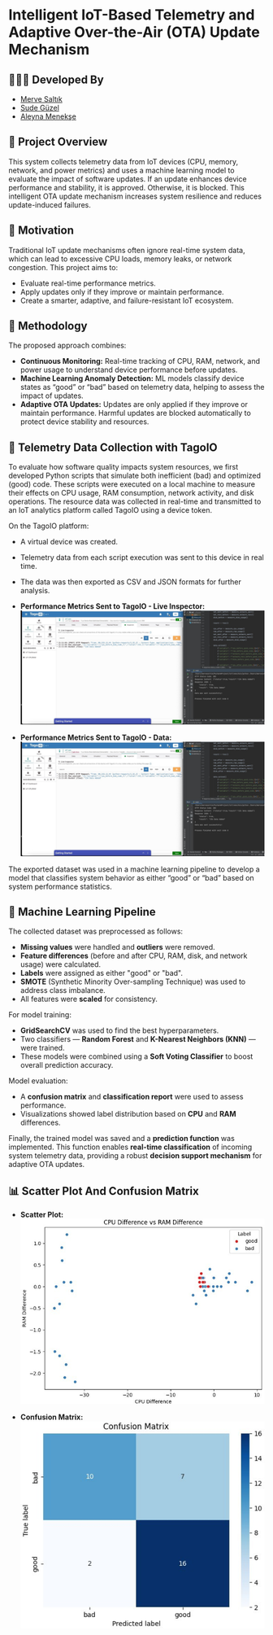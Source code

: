 # Intelligent IoT-Based Telemetry and Adaptive Over-the-Air (OTA) Update Mechanism

## 👩🏻‍💻 Developed By

- [Merve Saltık](https://github.com/mervesaltik)
- [Sude Güzel](https://github.com/sdgzl)
- [Aleyna Menekşe](https://github.com/Aleynamnks)  

## 🧠 Project Overview

This system collects telemetry data from IoT devices (CPU, memory, network, and power metrics) and uses a machine learning model to evaluate the impact of software updates. If an update enhances device performance and stability, it is approved. Otherwise, it is blocked. This intelligent OTA update mechanism increases system resilience and reduces update-induced failures.


## 🎯 Motivation

Traditional IoT update mechanisms often ignore real-time system data, which can lead to excessive CPU loads, memory leaks, or network congestion. This project aims to:
- Evaluate real-time performance metrics.
- Apply updates only if they improve or maintain performance.
- Create a smarter, adaptive, and failure-resistant IoT ecosystem.

## 🔬 Methodology

The proposed approach combines:
- **Continuous Monitoring:** Real-time tracking of CPU, RAM, network, and power usage to understand device performance before updates.
- **Machine Learning Anomaly Detection:** ML models classify device states as “good” or “bad” based on telemetry data, helping to assess the impact of updates.
- **Adaptive OTA Updates:** Updates are only applied if they improve or maintain performance. Harmful updates are blocked automatically to protect device stability and resources.

## 📡 Telemetry Data Collection with TagoIO

To evaluate how software quality impacts system resources, we first developed Python scripts that simulate both inefficient (bad) and optimized (good) code. These scripts were executed on a local machine to measure their effects on CPU usage, RAM consumption, network activity, and disk operations. The resource data was collected in real-time and transmitted to an IoT analytics platform called TagoIO using a device token.

On the TagoIO platform:
- A virtual device was created.
- Telemetry data from each script execution was sent to this device in real time.
- The data was then exported as CSV and JSON formats for further analysis.

- **Performance Metrics Sent to TagoIO - Live Inspector:**
![Performance Metrics Sent to TagoIO - Live Inspector](images/image1.jpeg)

- **Performance Metrics Sent to TagoIO - Data:**
![Performance Metrics Sent to TagoIO - Data](images/image1.jpeg)

The exported dataset was used in a machine learning pipeline to develop a model that classifies system behavior as either “good” or “bad” based on system performance statistics.

## 🤖 Machine Learning Pipeline

The collected dataset was preprocessed as follows:

- **Missing values** were handled and **outliers** were removed.
- **Feature differences** (before and after CPU, RAM, disk, and network usage) were calculated.
- **Labels** were assigned as either "good" or "bad".
- **SMOTE** (Synthetic Minority Over-sampling Technique) was used to address class imbalance.
- All features were **scaled** for consistency.

For model training:
- **GridSearchCV** was used to find the best hyperparameters.
- Two classifiers — **Random Forest** and **K-Nearest Neighbors (KNN)** — were trained.
- These models were combined using a **Soft Voting Classifier** to boost overall prediction accuracy.

Model evaluation:
- A **confusion matrix** and **classification report** were used to assess performance.
- Visualizations showed label distribution based on **CPU** and **RAM** differences.

Finally, the trained model was saved and a **prediction function** was implemented.
This function enables **real-time classification** of incoming system telemetry data, providing a robust **decision support mechanism** for adaptive OTA updates.

## 📊 Scatter Plot And Confusion Matrix

- **Scatter Plot:**
  ![Scatter Plot](images/image3.jpeg)

- **Confusion Matrix:**
  ![Confusion Matrix](images/image4.jpeg)



